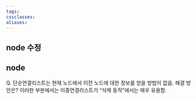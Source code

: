 ```yaml
---
tags: 
cssclasses: 
aliases:
---
```

## node 수정

## node 
Q. 단순연결리스트는 현재 노드에서 이전 노드에 대한 정보를 얻을 방법이 없음. 해결 방안은? 
이러한 부분에서는 이중연결리스트가 “삭제 동작”에서는 매우 유용함.
